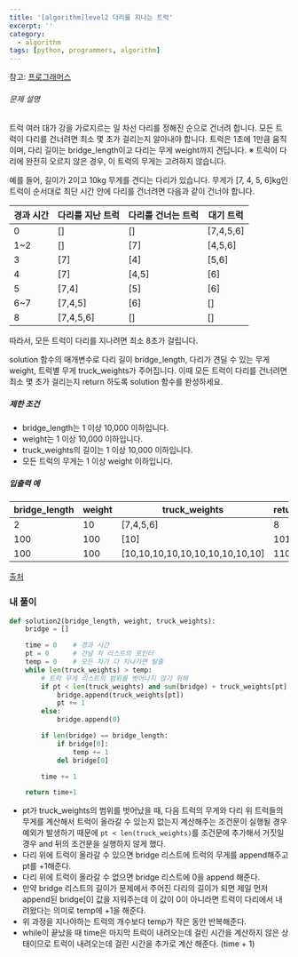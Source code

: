 ```yaml
---
title: '[algorithm]level2 다리를 지나는 트럭'
excerpt: ''
category:
  - algorithm
tags: [python, programmers, algorithm]
---
```


참고: [프로그래머스](https://programmers.co.kr/learn/courses/30/lessons/42583)

###### 문제 설명

트럭 여러 대가 강을 가로지르는 일 차선 다리를 정해진 순으로 건너려 합니다. 모든 트럭이 다리를 건너려면 최소 몇 초가 걸리는지 알아내야 합니다. 트럭은 1초에 1만큼 움직이며, 다리 길이는 bridge_length이고 다리는 무게 weight까지 견딥니다.
※ 트럭이 다리에 완전히 오르지 않은 경우, 이 트럭의 무게는 고려하지 않습니다.

예를 들어, 길이가 2이고 10kg 무게를 견디는 다리가 있습니다. 무게가 [7, 4, 5, 6]kg인 트럭이 순서대로 최단 시간 안에 다리를 건너려면 다음과 같이 건너야 합니다.

| 경과 시간 | 다리를 지난 트럭 | 다리를 건너는 트럭 | 대기 트럭 |
| --------- | ---------------- | ------------------ | --------- |
| 0         | []               | []                 | [7,4,5,6] |
| 1~2       | []               | [7]                | [4,5,6]   |
| 3         | [7]              | [4]                | [5,6]     |
| 4         | [7]              | [4,5]              | [6]       |
| 5         | [7,4]            | [5]                | [6]       |
| 6~7       | [7,4,5]          | [6]                | []        |
| 8         | [7,4,5,6]        | []                 | []        |

따라서, 모든 트럭이 다리를 지나려면 최소 8초가 걸립니다.

solution 함수의 매개변수로 다리 길이 bridge_length, 다리가 견딜 수 있는 무게 weight, 트럭별 무게 truck_weights가 주어집니다. 이때 모든 트럭이 다리를 건너려면 최소 몇 초가 걸리는지 return 하도록 solution 함수를 완성하세요.

##### 제한 조건

- bridge_length는 1 이상 10,000 이하입니다.
- weight는 1 이상 10,000 이하입니다.
- truck_weights의 길이는 1 이상 10,000 이하입니다.
- 모든 트럭의 무게는 1 이상 weight 이하입니다.

##### 입출력 예

| bridge_length | weight | truck_weights                   | return |
| ------------- | ------ | ------------------------------- | ------ |
| 2             | 10     | [7,4,5,6]                       | 8      |
| 100           | 100    | [10]                            | 101    |
| 100           | 100    | [10,10,10,10,10,10,10,10,10,10] | 110    |

[출처](http://icpckorea.org/2016/ONLINE/problem.pdf)

### 내 풀이

```python
def solution2(bridge_length, weight, truck_weights):
    bridge = []

    time = 0    # 경과 시간
    pt = 0      # 건널 차 리스트의 포인터
    temp = 0    # 모든 차가 다 지나가면 탈출
    while len(truck_weights) > temp:
        # 트럭 무게 리스트의 범위를 벗어나지 않기 위해
        if pt < len(truck_weights) and sum(bridge) + truck_weights[pt] <= weight:
            bridge.append(truck_weights[pt])
            pt += 1
        else:
            bridge.append(0)

        if len(bridge) == bridge_length:
            if bridge[0]:
                temp += 1
            del bridge[0]

        time += 1

    return time+1
```

- pt가 truck_weights의 범위를 벗어났을 때, 다음 트럭의 무게와 다리 위 트럭들의 무게를 계산해서 트럭이 올라갈 수 있는지 없는지 계산해주는 조건문이 실행될 경우 예외가 발생하기 때문에 `pt < len(truck_weights)`를 조건문에 추가해서 거짓일 경우 and 뒤의 조건문을 실행하지 않게 했다.
- 다리 위에 트럭이 올라갈 수 있으면 bridge 리스트에 트럭의 무게를 append해주고 pt를 +1해준다.
- 다리 위에 트럭이 올라갈 수 없으면 bridge 리스트에 0을 append 해준다.
- 만약 bridge 리스트의 길이가 문제에서 주어진 다리의 길이가 되면 제일 먼저 append된 bridge[0] 값을 지워주는데 이 값이 0이 아니라면 트럭이 다리에서 내려왔다는 의미로 temp에 +1을 해준다.
- 위 과정을 지나야하는 트럭의 개수보다 temp가 작은 동안 반복해준다.
- while이 끝났을 때 time은 마지막 트럭이 내려오는데 걸린 시간을 계산하지 않은 상태이므로 트럭이 내려오는데 걸린 시간을 추가로 계산 해준다. (time + 1)

